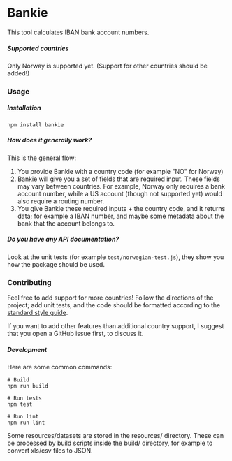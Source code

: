 # Bankie

This tool calculates IBAN bank account numbers.

##### Supported countries

Only Norway is supported yet. (Support for other countries should be added!)

### Usage

##### Installation

```
npm install bankie
```

##### How does it generally work?

This is the general flow:

1) You provide Bankie with a country code (for example "NO" for Norway)
2) Bankie will give you a set of fields that are required input. These fields
   may vary between countries. For example, Norway only requires a bank account number,
   while a US account (though not supported yet) would also require a routing number.
3) You give Bankie these required inputs + the country code, and it
   returns data; for example a IBAN number, and maybe some metadata about
   the bank that the account belongs to.

##### Do you have any API documentation?

Look at the unit tests (for example `test/norwegian-test.js`),
they show you how the package should be used.

### Contributing

Feel free to add support for more countries!
Follow the directions of the project; add unit tests,
and the code should be formatted according to the
[standard style guide](https://standardjs.com/).

If you want to add other features than additional
country support, I suggest that you open a GitHub issue
first, to discuss it.

##### Development

Here are some common commands:

```
# Build
npm run build

# Run tests
npm test

# Run lint
npm run lint
```

Some resources/datasets are stored in the resources/ directory.
These can be processed by build scripts inside the build/ directory,
for example to convert xls/csv files to JSON.